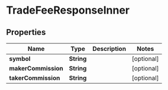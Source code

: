 

# TradeFeeResponseInner


## Properties

| Name | Type | Description | Notes |
|------------ | ------------- | ------------- | -------------|
|**symbol** | **String** |  |  [optional] |
|**makerCommission** | **String** |  |  [optional] |
|**takerCommission** | **String** |  |  [optional] |



